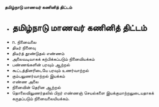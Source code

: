 **தமிழ்நாடு மாணவர் கணினித் திட்டம்**
- # தமிழ்நாடு மாணவர் கணினித் திட்டம்
- n. நினைவலை
- திடீர் நினைவு
- திடீர்த் தூண்டுதல் எண்ணம்
- அலைவடிவாகக் கற்பிக்கப்படும் நினைவியக்கம்
- பண்ணங்களின் பரவும் ஆற்றல்
- கூட்டத்தினரிடையே பரவும் உணர்வாற்றல்
- கும்பலுணர்வாற்றல் இயக்கம்
- எண்ண அலை
- நினைவின் தெரின ஆற்றல்
- தொலைவிலுணர்தலில் பிறர் எண்ணஞ் செயல்களை இயக்குமாற்றலுடையதாகக் கருதப்படும் நினைவலையியக்கம்.

